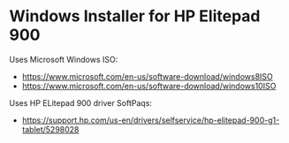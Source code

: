 # Windows Installer for HP Elitepad 900

Uses Microsoft Windows ISO:
* https://www.microsoft.com/en-us/software-download/windows8ISO
* https://www.microsoft.com/en-us/software-download/windows10ISO

Uses HP ELitepad 900 driver SoftPaqs:
* https://support.hp.com/us-en/drivers/selfservice/hp-elitepad-900-g1-tablet/5298028

